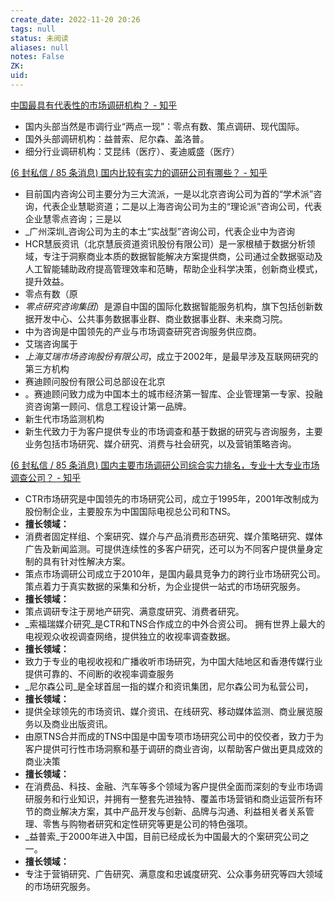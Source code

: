 ```yaml
---
create_date: 2022-11-20 20:26
tags: null
status: 未阅读 
aliases: null
notes: False
ZK: 
uid: 
---
```


[中国最具有代表性的市场调研机构？ - 知乎](https://www.zhihu.com/question/369772564/answer/2296585025)

- 国内头部当然是市调行业“两点一现”：零点有数、策点调研、现代国际。
- 国外头部调研机构：益普索、尼尔森、盖洛普。
- 细分行业调研机构：艾昆纬（医疗）、麦迪威盛（医疗）

[(6 封私信 / 85 条消息) 国内比较有实力的调研公司有哪些？ - 知乎](https://www.zhihu.com/question/57679269/answer/2360861349)

- 目前国内咨询公司主要分为三大流派，一是以北京咨询公司为首的“学术派”咨询，代表企业慧聪资道；二是以上海咨询公司为主的“理论派”咨询公司，代表企业慧零点咨询；三是以
- _广州深圳_咨询公司为主的本土“实战型”咨询公司，代表企业中为咨询
- HCR慧辰资讯（北京慧辰资道资讯股份有限公司）是一家根植于数据分析领域，专注于洞察商业本质的数据智能解决方案提供商，公司通过全数据驱动及人工智能辅助政府提高管理效率和范畴，帮助企业科学决策，创新商业模式，提升效益。
- 零点有数（原
- _零点研究咨询集团_）是源自中国的国际化数据智能服务机构，旗下包括创新数据开发中心、公共事务数据事业群、商业数据事业群、未来商习院。
- 中为咨询是中国领先的产业与市场调查研究咨询服务供应商。
- 艾瑞咨询属于
- _上海艾瑞市场咨询股份有限公司_，成立于2002年，是最早涉及互联网研究的第三方机构
- 赛迪顾问股份有限公司总部设在北京
- 。赛迪顾问致力成为中国本土的城市经济第一智库、企业管理第一专家、投融资咨询第一顾问、信息工程设计第一品牌。
- 新生代市场监测机构
- 新生代致力于为客户提供专业的市场调查和基于数据的研究与咨询服务，主要业务包括市场研究、媒介研究、消费与社会研究，以及营销策略咨询。

[(6 封私信 / 85 条消息) 国内主要市场调研公司综合实力排名，专业十大专业市场调查公司？ - 知乎](https://www.zhihu.com/question/263786904/answer/1327794973)

- CTR市场研究是中国领先的市场研究公司，成立于1995年，2001年改制成为股份制企业，主要股东为中国国际电视总公司和TNS。
- **擅长领域：**
- 消费者固定样组、个案研究、媒介与产品消费形态研究、媒介策略研究、媒体广告及新闻监测。可提供连续性的多客户研究，还可以为不同客户提供量身定制的具有针对性解决方案。
- 策点市场调研公司成立于2010年，是国内最具竞争力的跨行业市场研究公司。策点着力于真实数据的采集和分析，为企业提供一站式的市场研究服务。
- **擅长领域：**
- 策点调研专注于房地产研究、满意度研究、消费者研究。
- _索福瑞媒介研究_是CTR和TNS合作成立的中外合资公司。 拥有世界上最大的电视观众收视调查网络，提供独立的收视率调查数据。
- **擅长领域：**
- 致力于专业的电视收视和广播收听市场研究，为中国大陆地区和香港传媒行业提供可靠的、不间断的收视率调查服务
- _尼尔森公司_是全球首屈一指的媒介和资讯集团，尼尔森公司为私营公司，
- **擅长领域：**
- 提供全球领先的市场资讯、媒介资讯、在线研究、移动媒体监测、商业展览服务以及商业出版资讯。
- 由原TNS合并而成的TNS中国是中国专项市场研究公司中的佼佼者，致力于为客户提供可行性市场洞察和基于调研的商业咨询，以帮助客户做出更具成效的商业决策
- **擅长领域：**
- 在消费品、科技、金融、汽车等多个领域为客户提供全面而深刻的专业市场调研服务和行业知识，并拥有一整套先进独特、覆盖市场营销和商业运营所有环节的商业解决方案，其中产品开发与创新、品牌与沟通、利益相关者关系管理、零售与购物者研究和定性研究等更是公司的特色强项。
- _益普索_于2000年进入中国，目前已经成长为中国最大的个案研究公司之一。
- **擅长领域：**
- 专注于营销研究、广告研究、满意度和忠诚度研究、公众事务研究等四大领域的市场研究服务。
